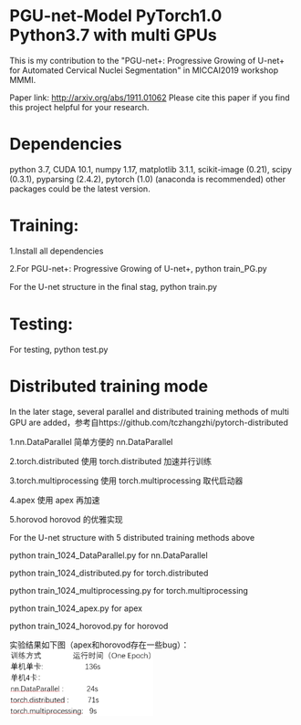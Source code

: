 # PGU-net-Model PyTorch1.0 Python3.7 with multi GPUs

This is my contribution to the "PGU-net+: Progressive Growing of U-net+ for Automated Cervical Nuclei Segmentation" in MICCAI2019 workshop MMMI.

Paper link: http://arxiv.org/abs/1911.01062
 Please cite this paper if you find this project helpful for your research.

# Dependencies

python 3.7, CUDA 10.1, numpy 1.17, matplotlib 3.1.1, scikit-image (0.21), scipy (0.3.1), pyparsing (2.4.2), pytorch (1.0) (anaconda is recommended)
other packages could be the latest version.

# Training:

1.Install all dependencies

2.For PGU-net+: Progressive Growing of U-net+,
python train_PG.py

For the U-net structure in the ﬁnal stag,
python train.py

# Testing:
For testing,
python test.py

# Distributed training mode
In the later stage, several parallel and distributed training methods of multi GPU are added，参考自https://github.com/tczhangzhi/pytorch-distributed

1.nn.DataParallel 简单方便的 nn.DataParallel

2.torch.distributed 使用 torch.distributed 加速并行训练

3.torch.multiprocessing 使用 torch.multiprocessing 取代启动器

4.apex 使用 apex 再加速

5.horovod horovod 的优雅实现

For the U-net structure with 5 distributed training methods above

python train_1024_DataParallel.py for nn.DataParallel

python train_1024_distributed.py for torch.distributed

python train_1024_multiprocessing.py for torch.multiprocessing

python train_1024_apex.py for apex

python train_1024_horovod.py for horovod

实验结果如下图（apex和horovod存在一些bug）：
<img src="./D-D-M.png" width=50%>
